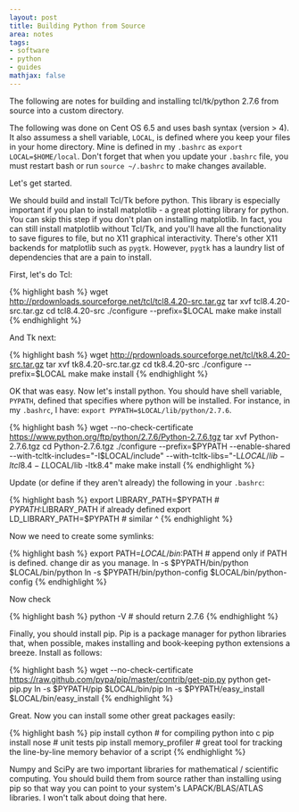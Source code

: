 ```yaml
---
layout: post
title: Building Python from Source
area: notes
tags:
- software
- python
- guides
mathjax: false
---
```


The following are notes for building and installing tcl/tk/python 2.7.6 from source into a custom directory.

The following was done on Cent OS 6.5 and uses bash syntax (version > 4). It also assumess a shell variable, `LOCAL`, is defined where you keep your files in your home directory. Mine is defined in my `.bashrc` as `export LOCAL=$HOME/local`. Don't forget that when you update your `.bashrc` file, you must restart bash or run `source ~/.bashrc` to make changes available.

Let's get started.

We should build and install Tcl/Tk before python. This library is especially important if you plan to install matplotlib - a great plotting library for python. You can skip this step if you don't plan on installing matplotlib. In fact, you can still install matplotlib without Tcl/Tk, and you'll have all the functionality to save figures to file, but no X11 graphical interactivity. There's other X11 backends for matplotlib such as `pygtk`. However, `pygtk` has a laundry list of dependencies that are a pain to install.

First, let's do Tcl:

{% highlight bash %}
wget http://prdownloads.sourceforge.net/tcl/tcl8.4.20-src.tar.gz
tar xvf tcl8.4.20-src.tar.gz
cd tcl8.4.20-src
./configure --prefix=$LOCAL
make
make install
{% endhighlight %}

And Tk next:

{% highlight bash %}
wget http://prdownloads.sourceforge.net/tcl/tk8.4.20-src.tar.gz
tar xvf tk8.4.20-src.tar.gz
cd tk8.4.20-src
./configure --prefix=$LOCAL
make
make install
{% endhighlight %}

OK that was easy. Now let's install python. You should have shell variable, `PYPATH`, defined that specifies where python will be installed. For instance, in my `.bashrc`, I have: `export PYPATH=$LOCAL/lib/python/2.7.6`.

{% highlight bash %}
wget --no-check-certificate https://www.python.org/ftp/python/2.7.6/Python-2.7.6.tgz
tar xvf Python-2.7.6.tgz
cd Python-2.7.6.tgz
./configure --prefix=$PYPATH --enable-shared --with-tcltk-includes="-I$LOCAL/include" --with-tcltk-libs="-L$LOCAL/lib -ltcl8.4 -L$LOCAL/lib -ltk8.4"
make
make install
{% endhighlight %}


Update (or define if they aren't already) the following in your `.bashrc`:

{% highlight bash %}
export LIBRARY_PATH=$PYPATH # $PYPATH:$LIBRARY_PATH if already defined
export LD_LIBRARY_PATH=$PYPATH # similar ^
{% endhighlight %}

Now we need to create some symlinks:

{% highlight bash %}
export PATH=$LOCAL/bin:$PATH # append only if PATH is defined. change dir as you manage.
ln -s $PYPATH/bin/python $LOCAL/bin/python
ln -s $PYPATH/bin/python-config $LOCAL/bin/python-config
{% endhighlight %}

Now check

{% highlight bash %}
python -V # should return 2.7.6
{% endhighlight %}

Finally, you should install pip. Pip is a package manager for python libraries that, when possible, makes installing and book-keeping python extensions a breeze. Install as follows:

{% highlight bash %}
wget --no-check-certificate https://raw.github.com/pypa/pip/master/contrib/get-pip.py
python get-pip.py
ln -s $PYPATH/pip $LOCAL/bin/pip
ln -s $PYPATH/easy_install $LOCAL/bin/easy_install
{% endhighlight %}

Great. Now you can install some other great packages easily:

{% highlight bash %}
pip install cython # for compiling python into c
pip install nose # unit tests
pip install memory_profiler # great tool for tracking the line-by-line memory behavior of a script
{% endhighlight %}

Numpy and SciPy are two important libraries for mathematical / scientific computing. You should build them from source rather than installing using pip so that way you can point to your system's LAPACK/BLAS/ATLAS libraries. I won't talk about doing that here.
